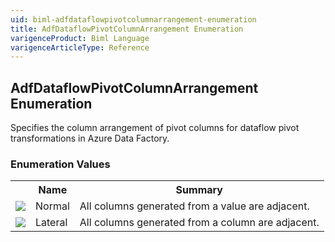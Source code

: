 ```yaml
---
uid: biml-adfdataflowpivotcolumnarrangement-enumeration
title: AdfDataflowPivotColumnArrangement Enumeration
varigenceProduct: Biml Language
varigenceArticleType: Reference
---
```


## AdfDataflowPivotColumnArrangement Enumeration<div class="LanguageSummary"><div class ="SummaryItem">Specifies the column arrangement of pivot columns for dataflow pivot transformations in Azure Data Factory.</div></div><div class="EnumValueGroup">### Enumeration Values<table id="EnumValue" class="MemberList"><tbody><tr><th class="MemberTypeIconColumnHeader">&nbsp;</th><th class="MemberNameColumnHeader">Name</th><th class="MemberSummaryColumnHeader">Summary</th></tr><tr class="cd0"><td align="center" class="MemberTypeIcon"><img src="enumValue.png"></img></td><td class="MemberName">Normal</td><td class="MemberSummary"><div class ="SummaryItem">All columns generated from a value are adjacent.</div></td></tr><tr class="cd1"><td align="center" class="MemberTypeIcon"><img src="enumValue.png"></img></td><td class="MemberName">Lateral</td><td class="MemberSummary"><div class ="SummaryItem">All columns generated from a column are adjacent.</div></td></tr></tbody></table></div>
